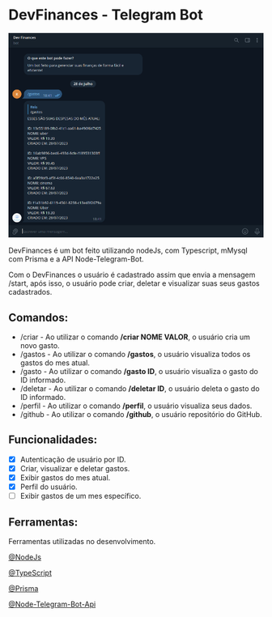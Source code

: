 # DevFinances - Telegram Bot

<img src="./src/assets/telegram.png" alt="github image">

<p>
  DevFinances é um bot feito utilizando nodeJs, com Typescript, mMysql com Prisma e a API Node-Telegram-Bot.
</p>
<p>
  Com o DevFinances o usuário é cadastrado assim que envia a mensagem /start, após isso,
  o usuário pode criar, deletar e visualizar suas seus gastos cadastrados.
</p>

## Comandos:

<ul>
  <li  class="list-item">
    /criar - Ao utilizar o comando <b>/criar NOME VALOR</b>, o usuário cria um novo gasto.
  </li>
  <li  class="list-item">
    /gastos - Ao utilizar o comando <b>/gastos</b>, o usuário visualiza todos os gastos do mes atual.
  </li>
  <li  class="list-item">
    /gasto - Ao utilizar o comando <b>/gasto ID</b>, o usuário visualiza o gasto do ID informado.
  </li>
  <li  class="list-item">
    /deletar - Ao utilizar o comando <b>/deletar ID</b>, o usuário deleta o gasto do ID informado.
  </li>
  <li  class="list-item">
    /perfil - Ao utilizar o comando <b>/perfil</b>, o usuário visualiza seus dados.
  </li>
  <li  class="list-item">
    /github - Ao utilizar o comando <b>/github</b>, o usuário repositório do GitHub.
  </li>
</ul>

## Funcionalidades: 

- [x] Autenticação de usuário por ID.
- [x] Criar, visualizar e deletar gastos.
- [x] Exibir gastos do mes atual.
- [x] Perfil do usuário.
- [ ] Exibir gastos de um mes específico.

## Ferramentas:

Ferramentas utilizadas no desenvolvimento.

[@NodeJs](https://nodejs.org/en)

[@TypeScript](https://www.typescriptlang.org/)

[@Prisma](https://www.prisma.io/)

[@Node-Telegram-Bot-Api](https://www.npmjs.com/package/node-telegram-bot-api)

